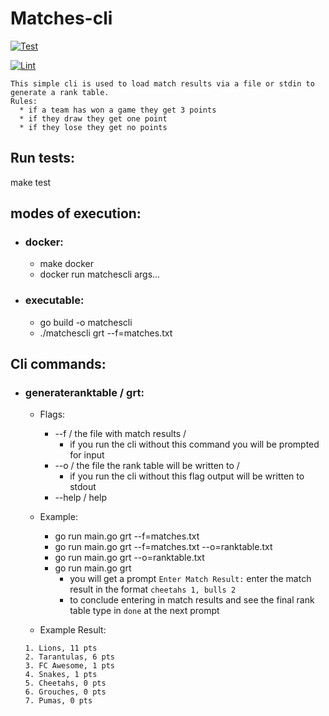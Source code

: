 # Matches-cli

[![Test](https://github.com/davebehr1/spanassessment/actions/workflows/test.yml/badge.svg)](https://github.com/davebehr1/spanassessment/actions/workflows/test.yml)

[![Lint](https://github.com/davebehr1/spanassessment/actions/workflows/lint.yml/badge.svg?branch=master)](https://github.com/davebehr1/spanassessment/actions/workflows/lint.yml)


```
This simple cli is used to load match results via a file or stdin to generate a rank table.
Rules:
  * if a team has won a game they get 3 points
  * if they draw they get one point
  * if they lose they get no points
```

## Run tests:
  make test
  
## modes of execution:
  * ### docker:
    * make docker
    * docker run matchescli args...
 * ### executable:
    * go build -o matchescli
    * ./matchescli grt --f=matches.txt

## Cli commands:

*   ### generateranktable / grt:
     *  Flags:
        * --f / the file with match results / 
          * if you run the cli without this command you will be prompted for input
        * --o / the file the rank table will be written to / 
          * if you run the cli without this flag output will be written to stdout
        * --help / help
     
     *   Example:
           *  go run main.go grt --f=matches.txt
           *  go run main.go grt --f=matches.txt --o=ranktable.txt
           *  go run main.go grt --o=ranktable.txt
           *  go run main.go grt
              * you will get a prompt ```Enter Match Result:``` enter the match result in the format ```cheetahs 1, bulls 2```
              * to conclude entering in match results and see the final rank table type in ```done``` at the next prompt
     * Example Result:
     ```
     1. Lions, 11 pts 
     2. Tarantulas, 6 pts 
     3. FC Awesome, 1 pts 
     4. Snakes, 1 pts 
     5. Cheetahs, 0 pts 
     6. Grouches, 0 pts 
     7. Pumas, 0 pts 
     ```
